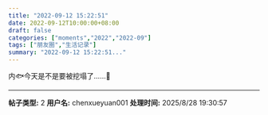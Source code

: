 ```yaml
---
title: "2022-09-12 15:22:51"
date: 2022-09-12T10:00:00+08:00
draft: false
categories: ["moments","2022","2022-09"]
tags: ["朋友圈","生活记录"]
summary: "2022-09-12 15:22:51..."
---
```


内🐟今天是不是要被挖塌了……🥵

---

**帖子类型:** 2
**用户名:** chenxueyuan001
**处理时间:** 2025/8/28 19:30:57